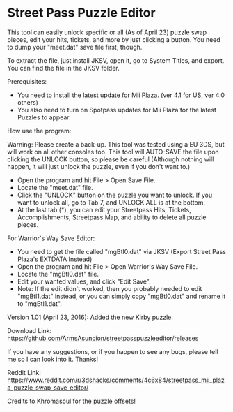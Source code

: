 # Street Pass Puzzle Editor

This tool can easily unlock specific or all (As of April 23) puzzle swap pieces, edit your hits, tickets, and more by just clicking a button. You need to dump your "meet.dat" save file first, though.

To extract the file, just install JKSV, open it, go to System Titles, and export. You can find the file in the JKSV folder.

Prerequisites:

- You need to install the latest update for Mii Plaza. (ver 4.1 for US, ver 4.0 others)
- You also need to turn on Spotpass updates for Mii Plaza for the latest Puzzles to appear.

How use the program:

Warning: Please create a back-up. This tool was tested using a EU 3DS, but will work on all other consoles too. This tool will AUTO-SAVE the file upon clicking the UNLOCK button, so please be careful (Although nothing will happen, it will just unlock the puzzle, even if you don't want to.)
- Open the program and hit File > Open Save File.
- Locate the "meet.dat" file.
- Click the "UNLOCK" button on the puzzle you want to unlock. If you want to unlock all, go to Tab 7, and UNLOCK ALL is at the bottom.
- At the last tab (*), you can edit your Streetpass Hits, Tickets, Accomplishments, Streetpass Map, and ability to delete all puzzle pieces.

For Warrior's Way Save Editor:

- You need to get the file called "mgBtl0.dat" via JKSV (Export Street Pass Plaza's EXTDATA Instead)
- Open the program and hit File > Open Warrior's Way Save File.
- Locate the "mgBtl0.dat" file.
- Edit your wanted values, and click "Edit Save".
- Note: If the edit didn't worked, then you probably needed to edit "mgBtl1.dat" instead, or you can simply copy "mgBtl0.dat" and rename it to "mgBtl1.dat".

Version 1.01 (April 23, 2016):
Added the new Kirby puzzle.

Download Link: https://github.com/ArmsAsuncion/streetpasspuzzleeditor/releases

If you have any suggestions, or if you happen to see any bugs, please tell me so I can look into it. Thanks!

Reddit Link: https://www.reddit.com/r/3dshacks/comments/4c6x84/streetpass_mii_plaza_puzzle_swap_save_editor/

Credits to Khromasoul for the puzzle offsets!
